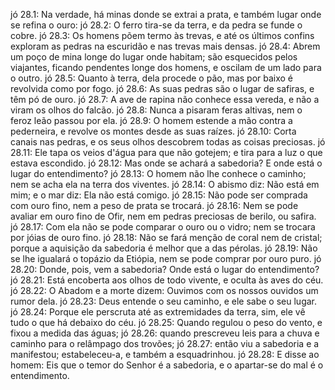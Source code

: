 jó 28.1: Na verdade, há minas donde se extrai a prata, e também lugar onde se refina o ouro:
jó 28.2: O ferro tira-se da terra, e da pedra se funde o cobre.
jó 28.3: Os homens põem termo às trevas, e até os últimos confins exploram as pedras na escuridão e nas trevas mais densas.
jó 28.4: Abrem um poço de mina longe do lugar onde habitam; são esquecidos pelos viajantes, ficando pendentes longe dos homens, e oscilam de um lado para o outro.
jó 28.5: Quanto à terra, dela procede o pão, mas por baixo é revolvida como por fogo.
jó 28.6: As suas pedras são o lugar de safiras, e têm pó de ouro.
jó 28.7: A ave de rapina não conhece essa vereda, e não a viram os olhos do falcão.
jó 28.8: Nunca a pisaram feras altivas, nem o feroz leão passou por ela.
jó 28.9: O homem estende a mão contra a pederneira, e revolve os montes desde as suas raízes.
jó 28.10: Corta canais nas pedras, e os seus olhos descobrem todas as coisas preciosas.
jó 28.11: Ele tapa os veios d&#x27;água para que não gotejem; e tira para a luz o que estava escondido.
jó 28.12: Mas onde se achará a sabedoria? E onde está o lugar do entendimento?
jó 28.13: O homem não lhe conhece o caminho; nem se acha ela na terra dos viventes.
jó 28.14: O abismo diz: Não está em mim; e o mar diz: Ela não está comigo.
jó 28.15: Não pode ser comprada com ouro fino, nem a peso de prata se trocará.
jó 28.16: Nem se pode avaliar em ouro fino de Ofir, nem em pedras preciosas de berilo, ou safira.
jó 28.17: Com ela não se pode comparar o ouro ou o vidro; nem se trocara por jóias de ouro fino.
jó 28.18: Não se fará menção de coral nem de cristal; porque a aquisição da sabedoria é melhor que a das pérolas.
jó 28.19: Não se lhe igualará o topázio da Etiópia, nem se pode comprar por ouro puro.
jó 28.20: Donde, pois, vem a sabedoria? Onde está o lugar do entendimento?
jó 28.21: Está encoberta aos olhos de todo vivente, e oculta às aves do céu.
jó 28.22: O Abadom e a morte dizem: Ouvimos com os nossos ouvidos um rumor dela.
jó 28.23: Deus entende o seu caminho, e ele sabe o seu lugar.
jó 28.24: Porque ele perscruta até as extremidades da terra, sim, ele vê tudo o que há debaixo do céu.
jó 28.25: Quando regulou o peso do vento, e fixou a medida das águas;
jó 28.26: quando prescreveu leis para a chuva e caminho para o relâmpago dos trovões;
jó 28.27: então viu a sabedoria e a manifestou; estabeleceu-a, e também a esquadrinhou.
jó 28.28: E disse ao homem: Eis que o temor do Senhor é a sabedoria, e o apartar-se do mal é o entendimento.
